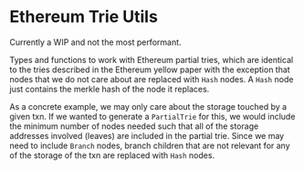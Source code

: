 # Ethereum Trie Utils

Currently a WIP and not the most performant.

Types and functions to work with Ethereum partial tries, which are identical to the tries described in the Ethereum yellow paper with the exception that nodes that we do not care about are replaced with `Hash` nodes. A `Hash` node just contains the merkle hash of the node it replaces.

As a concrete example, we may only care about the storage touched by a given txn. If we wanted to generate a `PartialTrie` for this, we would include the minimum number of nodes needed such that all of the storage addresses involved (leaves) are included in the partial trie. Since we may need to include `Branch` nodes, branch children that are not relevant for any of the storage of the txn are replaced with `Hash` nodes.
